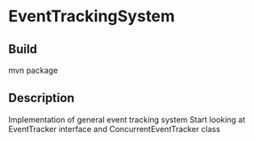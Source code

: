 # EventTrackingSystem

## Build 
mvn package

## Description
Implementation of general event tracking system
Start looking at EventTracker interface and ConcurrentEventTracker class
